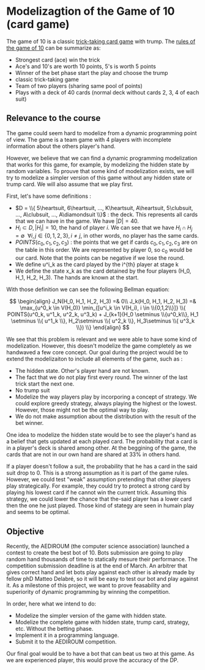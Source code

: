 # Modelizagtion of the Game of 10 (card game)
The game of 10 is a classic [trick-taking card game](https://en.wikipedia.org/wiki/Trick-taking_game) with trump. The [rules of the game of 10](https://wiki.aediroum.ca/wiki/Jeu_du_10) can be summarize as:
- Strongest card (ace) win the trick
- Ace's and 10's are worth 10 points, 5's is worth 5 points
- Winner of the bet phase start the play and choose the trump
- classic trick-taking game
- Team of two players (sharing same pool of points)
- Plays with a deck of 40 cards (normal deck without cards 2, 3, 4 of each suit)

## Relevance to the course
The game could seem hard to modelize from a dynamic programming point of view. The game is a team game with 4 players with incomplete information about the others player's hand.

However, we believe that we can find a dynamic programming modelization that works for this game, for example, by modelizing the hidden state by random variables. To prouve that some kind of modelization exists, we will try to modelize a simpler version of this game without any hidden state or trump card. We will also assume that we play first. 

First, let's have some definitions :
- $D = \\{ 5\heartsuit, 6\heartsuit, ..., K\heartsuit, A\heartsuit, 5\clubsuit, ..., A\clubsuit, ..., A\diamondsuit \\}$ : the deck. This represents all cards that we can have in the game. We have $|D| = 40$.
- $H_i \subset D, |H_i| = 10$, the hand of player $i$. We can see that we have $H_i \cap H_j = \emptyset ~~\forall i, j \in \{0, 1, 2, 3\}, i \neq j$, in other words, no player has the same cards.
- $POINTS(c_0, c_1, c_2, c_3)$ : the points that we get if cards $c_0, c_1, c_2, c_3$ are on the table in this order. We are represented by player 0, so $c_0$ would be our card. Note that the points can be negative if we lose the round. 
- We define u^i_k as the card played by the i^{th} player at stage k
- We define the state x_k as the card detained by the four players (H_0, H_1, H_2, H_3). The hands are known at the start.

With those definition we can see the following Bellman equation:

$$
\begin{align}
J_N(H_0, H_1, H_2, H_3) =& 0\\
J_k(H_0, H_1, H_2, H_3) =& \max_{u^0_k \in V(H_0)} \min_{[u^i_k \in V(H_i), i \in \\{0,1,2\\}]} \\{ POINTS(u^0_k, u^1_k, u^2_k, u^3_k) + J_{k+1}(H_0 \setminus \\{u^0_k\\}, H_1 \setminus \\{ u^1_k \\}, H_2\setminus \\{ u^2_k \\}, H_3\setminus \\{ u^3_k \\}) \\}
\end{align}
$$

We see that this problem is relevant and we were able to have some kind of modelization. However, this doesn't modelize the game completely as we handwaved a few core concept. Our goal during the project would be to extend the modelizaiton to include all elements of the game, such as : 
- The hidden state. Other's player hand are not known.
- The fact that we do not play first every round. The winner of the last trick start the next one.
- No trump suit
- Modelize the way players play by incorporing a concept of strategy. We could explore greedy strategy, always playing the highest or the lowest. However, those might not be the optimal way to play.
- We do not make assumption about the distribution with the result of the bet winner.

One idea to modelize the hidden state would be to see the player's hand as a belief that gets updated at each played card. The probability that a card is in a player's deck is shared among other. At the beggining of the game, the cards that are not in our own hand are shared at 33% in others hand.

If a player doesn't follow a suit, the probability that he has a card in the said suit drop to 0. This is a strong assumption as it is part of the game rules. However, we could test "weak" assumption pretending that other players play strategically. For example, they could try to protect a strong card by playing his lowest card if he cannot win the current trick. Assuming this strategy, we could lower the chance that the-said player has a lower card then the one he just played. Those kind of stategy are seen in humain play and seems to be optimal.

## Objective
Recently, the AEDIROUM (the computer science association) launched a contest to create the best bot of 10. Bots submission are going to play random hand thousands of time to statically mesure their performance. The competition submission deadline is at the end of March. An arbitrer that gives correct hand and let bots play against each other is already made by fellow phD Matteo Delabré, so it will be easy to test our bot and play against it. As a milestone of this project, we want to prove feasability and superiority of dynamic programming by winning the competition.

In order, here what we intend to do:
- Modelize the simpler version of the game with hidden state.
- Modelize the complete game with hidden state, trump card, strategy, etc. Without the betting phase.
- Implement it in a programming language.
- Submit it to the AEDIROUM competition.

Our final goal would be to have a bot that can beat us two at this game. As we are experienced player, this would prove the accuracy of the DP.
